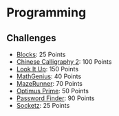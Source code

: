 # Programming

## Challenges
 - [Blocks](Blocks): 25 Points
 - [Chinese Calligraphy 2](Chinese%20Calligraphy%202): 100 Points
 - [Look It Up](Look%20It%20Up): 150 Points
 - [MathGenius](MatheGenius): 40 Points
 - [MazeRunner](MazeRunner): 70 Points
 - [Optimus Prime](Optimus%20Prime): 50 Points
 - [Password Finder](Password%20Finder): 90 Points
 - [Socketz](Socketz): 25 Points

